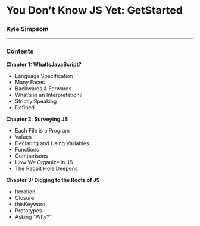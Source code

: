 # You Don’t Know JS Yet: GetStarted

### Kyle Simpsom

***


### Contents

**Chapter 1: WhatIsJavaScript?**  
  * Language Specification
  * Many Faces
  * Backwards & Forwards
  * What’s in an Interpretation?
  * Strictly Speaking 
  * Defined
  
**Chapter 2: Surveying JS**
  * Each File is a Program 
  * Values 
  * Declaring and Using Variables 
  * Functions 
  * Comparisons 
  * How We Organize in JS
  * The Rabbit Hole Deepens
  
**Chapter 3: Digging to the Roots of JS**
  * Iteration
  * Closure
  * thisKeyword
  * Prototypes
  * Asking “Why?”
